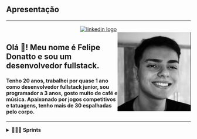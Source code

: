 ## Apresentação

<hr />
<div align="center">
  <a href="https://www.linkedin.com/in/felipe-donatto-616572235/" target="_blank">
    <img src="https://img.shields.io/static/v1?message=LinkedIn&logo=linkedin&label=&color=0077B5&logoColor=white&labelColor=&style=for-the-badge" height="35" alt="linkedin logo"  />
  </a>
</div>

<img style="float: right" src="./media/profile.png" alt="Foto de perfil" width="200"  />

<h2 align="left">Olá 👋! Meu nome é Felipe Donatto e sou um desenvolvedor fullstack.</h2>
<h4 align="left">Tenho 20 anos, trabalhei por quase 1 ano como desenvolvedor fullstack junior, sou programador a 3 anos, gosto muito de café e música. Apaixonado por jogos competitivos e tatuagens, tenho mais de 30 espalhadas pelo corpo. </h4>
<hr />

<details>
    <summary><strong>👨🏻‍💻 Sprints</strong></summary>

1. [Sprint 1](Sprint%201/README.md)
2. [Sprint 2](Sprint%202/README.md)
3. [Sprint 3](Sprint%203/README.md)
4. [Sprint 1](Sprint%204/README.md)
5. [Sprint 2](Sprint%205/README.md)
6. [Sprint 3](Sprint%206/README.md)
7. [Sprint 1](Sprint%207/README.md)
8. [Sprint 2](Sprint%208/README.md)
9. [Sprint 3](Sprint%209/README.md)
10. [Sprint 3](Sprint%2010/README.md)

</details>
